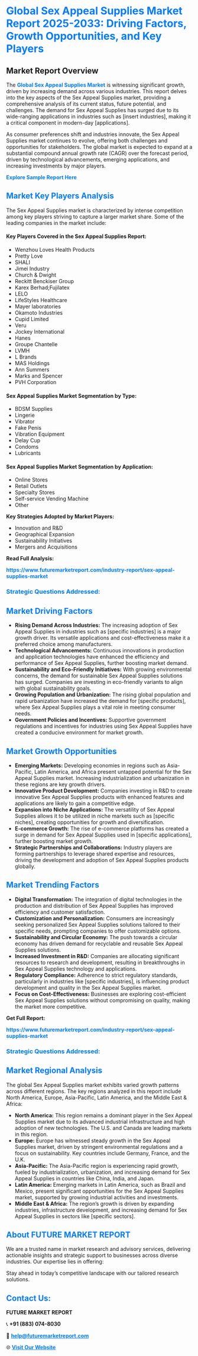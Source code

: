 <h1 style="color: #007BFF;">Global Sex Appeal Supplies Market Report 2025-2033: Driving Factors, Growth Opportunities, and Key Players</h1>

<section id="overview">
<h2>Market Report Overview</h2>
<p>The <a href="https://www.futuremarketreport.com/industry-report/sex-appeal-supplies-market" style="color: #007BFF; text-decoration: none;"><strong>Global Sex Appeal Supplies Market</strong></a> is witnessing significant growth, driven by increasing demand across various industries. This report delves into the key aspects of the Sex Appeal Supplies market, providing a comprehensive analysis of its current status, future potential, and challenges. The demand for Sex Appeal Supplies has surged due to its wide-ranging applications in industries such as [insert industries], making it a critical component in modern-day [applications].</p>
<p>As consumer preferences shift and industries innovate, the Sex Appeal Supplies market continues to evolve, offering both challenges and opportunities for stakeholders. The global market is expected to expand at a substantial compound annual growth rate (CAGR) over the forecast period, driven by technological advancements, emerging applications, and increasing investments by major players.</p>
</section>

<section id="overview">
<p><a href="https://www.futuremarketreport.com/request-sample/reportId=43299" style="color: #007BFF; text-decoration: none;"><strong>Explore Sample Report Here</strong></a></p>
</section>

<section id="key-players">
<h2 style="color: #007BFF;">Market Key Players Analysis</h2>
<p>The Sex Appeal Supplies market is characterized by intense competition among key players striving to capture a larger market share. Some of the leading companies in the market include:</p>
<h4>Key Players Covered in the Sex Appeal Supplies Report:</h4>
<ul><li>Wenzhou Loves Health Products</li><li>Pretty Love</li><li>SHALI</li><li>Jimei Industry</li><li>Church &amp; Dwight</li><li>Reckitt Benckiser Group</li><li>Karex Berhad;Fujilatex</li><li>LELO</li><li>LifeStyles Healthcare</li><li>Mayer laboratories</li><li>Okamoto Industries</li><li>Cupid Limited</li><li>Veru</li><li>Jockey International</li><li>Hanes</li><li>Groupe Chantelle</li><li>LVMH</li><li>L Brands</li><li>MAS Holdings</li><li>Ann Summers</li><li>Marks and Spencer</li><li>PVH Corporation</li></ul>
<h4>Sex Appeal Supplies Market Segmentation by Type:</h4>
<ul><li>BDSM Supplies</li><li>Lingerie</li><li>Vibrator</li><li>Fake Penis</li><li>Vibration Equipment</li><li>Delay Cup</li><li>Condoms</li><li>Lubricants</li></ul>

<h4>Sex Appeal Supplies Market Segmentation by Application:</h4>
<ul><li>Online Stores</li><li>Retail Outlets</li><li>Specialty Stores</li><li>Self-service Vending Machine</li><li>Other</li></ul>
<p><strong>Key Strategies Adopted by Market Players:</strong></p>
<ul>
<li>Innovation and R&D</li>
<li>Geographical Expansion</li>
<li>Sustainability Initiatives</li>
<li>Mergers and Acquisitions</li>
</ul>
</section>

<section>
<p><strong>Read Full Analysis: </strong></p><a href="https://www.futuremarketreport.com/industry-report/sex-appeal-supplies-market" style="color: #007BFF; text-decoration: none;"><strong>https://www.futuremarketreport.com/industry-report/sex-appeal-supplies-market</strong></a>
<h3 style="color: #007BFF;">Strategic Questions Addressed:</h3>
</section>

<section id="driving-factors">
<h2 style="color: #007BFF;">Market Driving Factors</h2>
<ul>
<li><strong>Rising Demand Across Industries:</strong> The increasing adoption of Sex Appeal Supplies in industries such as [specific industries] is a major growth driver. Its versatile applications and cost-effectiveness make it a preferred choice among manufacturers.</li>
<li><strong>Technological Advancements:</strong> Continuous innovations in production and application technologies have enhanced the efficiency and performance of Sex Appeal Supplies, further boosting market demand.</li>
<li><strong>Sustainability and Eco-Friendly Initiatives:</strong> With growing environmental concerns, the demand for sustainable Sex Appeal Supplies solutions has surged. Companies are investing in eco-friendly variants to align with global sustainability goals.</li>
<li><strong>Growing Population and Urbanization:</strong> The rising global population and rapid urbanization have increased the demand for [specific products], where Sex Appeal Supplies plays a vital role in meeting consumer needs.</li>
<li><strong>Government Policies and Incentives:</strong> Supportive government regulations and incentives for industries using Sex Appeal Supplies have created a conducive environment for market growth.</li>
</ul>
</section>

<section id="growth-opportunities">
<h2 style="color: #007BFF;">Market Growth Opportunities</h2>
<ul>
<li><strong>Emerging Markets:</strong> Developing economies in regions such as Asia-Pacific, Latin America, and Africa present untapped potential for the Sex Appeal Supplies market. Increasing industrialization and urbanization in these regions are key growth drivers.</li>
<li><strong>Innovative Product Development:</strong> Companies investing in R&D to create innovative Sex Appeal Supplies products with enhanced features and applications are likely to gain a competitive edge.</li>
<li><strong>Expansion into Niche Applications:</strong> The versatility of Sex Appeal Supplies allows it to be utilized in niche markets such as [specific niches], creating opportunities for growth and diversification.</li>
<li><strong>E-commerce Growth:</strong> The rise of e-commerce platforms has created a surge in demand for Sex Appeal Supplies used in [specific applications], further boosting market growth.</li>
<li><strong>Strategic Partnerships and Collaborations:</strong> Industry players are forming partnerships to leverage shared expertise and resources, driving the development and adoption of Sex Appeal Supplies products globally.</li>
</ul>
</section>

<section id="trending-factors">
<h2 style="color: #007BFF;">Market Trending Factors</h2>
<ul>
<li><strong>Digital Transformation:</strong> The integration of digital technologies in the production and distribution of Sex Appeal Supplies has improved efficiency and customer satisfaction.</li>
<li><strong>Customization and Personalization:</strong> Consumers are increasingly seeking personalized Sex Appeal Supplies solutions tailored to their specific needs, prompting companies to offer customizable options.</li>
<li><strong>Sustainability and Circular Economy:</strong> The push towards a circular economy has driven demand for recyclable and reusable Sex Appeal Supplies solutions.</li>
<li><strong>Increased Investment in R&D:</strong> Companies are allocating significant resources to research and development, resulting in breakthroughs in Sex Appeal Supplies technology and applications.</li>
<li><strong>Regulatory Compliance:</strong> Adherence to strict regulatory standards, particularly in industries like [specific industries], is influencing product development and quality in the Sex Appeal Supplies market.</li>
<li><strong>Focus on Cost-Effectiveness:</strong> Businesses are exploring cost-efficient Sex Appeal Supplies solutions without compromising on quality, making the market more competitive.</li>
</ul>
</section>

<section>
<p><strong>Get Full Report: </strong></p><a href="https://www.futuremarketreport.com/industry-report/sex-appeal-supplies-market" style="color: #007BFF; text-decoration: none;"><strong>https://www.futuremarketreport.com/industry-report/sex-appeal-supplies-market</strong></a>
<h3 style="color: #007BFF;">Strategic Questions Addressed:</h3>
</section>


<section id="regional-analysis">
<h2 style="color: #007BFF;">Market Regional Analysis</h2>
<p>The global Sex Appeal Supplies market exhibits varied growth patterns across different regions. The key regions analyzed in this report include North America, Europe, Asia-Pacific, Latin America, and the Middle East & Africa:</p>
<ul>
<li><strong>North America:</strong> This region remains a dominant player in the Sex Appeal Supplies market due to its advanced industrial infrastructure and high adoption of new technologies. The U.S. and Canada are leading markets in this region.</li>
<li><strong>Europe:</strong> Europe has witnessed steady growth in the Sex Appeal Supplies market, driven by stringent environmental regulations and a focus on sustainability. Key countries include Germany, France, and the U.K.</li>
<li><strong>Asia-Pacific:</strong> The Asia-Pacific region is experiencing rapid growth, fueled by industrialization, urbanization, and increasing demand for Sex Appeal Supplies in countries like China, India, and Japan.</li>
<li><strong>Latin America:</strong> Emerging markets in Latin America, such as Brazil and Mexico, present significant opportunities for the Sex Appeal Supplies market, supported by growing industrial activities and investments.</li>
<li><strong>Middle East & Africa:</strong> The region’s growth is driven by expanding industries, infrastructure development, and increasing demand for Sex Appeal Supplies in sectors like [specific sectors].</li>
</ul>
</section>

<footer>
<h2 style="color: #007BFF;">About FUTURE MARKET REPORT</h2>
<p>We are a trusted name in market research and advisory services, delivering actionable insights and strategic support to businesses across diverse industries. Our expertise lies in offering:</p>

<p>Stay ahead in today’s competitive landscape with our tailored research solutions.</p>

<h2 style="color: #007BFF;">Contact Us:</h2>
<p><strong>FUTURE MARKET REPORT</strong></p>
<p>📞 <strong>+91 (883) 074-8030</strong></p>
<p>📧 <strong><a href="mailto:help@futuremarketreport.com" style="color: #007BFF;">help@futuremarketreport.com</a></strong></p>
<p>🌐 <strong><a href="https://www.futuremarketreport.com/" style="color: #007BFF;">Visit Our Website</a></strong></p>
</footer>